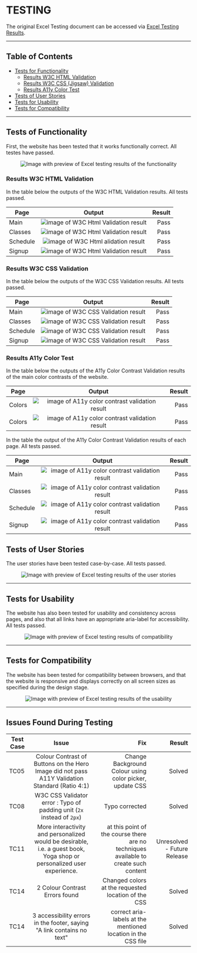 # TESTING 
The original Excel Testing document can be accessed via [Excel Testing Results](/assets/testing/yoga-studio-test-results.csv).

-----

## Table of Contents 

- [Tests for Functionality ](#tests-of-functionality)
    - [Results W3C HTML Validation](#results-w3c-html-validation)
    - [Results W3C CSS (Jigsaw) Validation ](#results-w3c-css-validation)
    - [Results A11y Color Test](#results-a11y-color-test)
- [Tests of User Stories  ](#tests-of-user-stories)
- [Tests for Usability   ](#tests-for-usability)
- [Tests for Compatibility ](#tests-for-compatibility)

-----

## Tests of Functionality 

First, the website has been tested that it works functionally correct. All testes have passed.

<p align="center">
<img src="assets/testing/summary-functional.png"
     alt="Image with preview of Excel testing results of the functionality"
     style="max-width:800px" >
</p>

### Results W3C HTML Validation

In the table below the outputs of the W3C HTML Validation results. All tests passed. 

| Page     | Output       | Result |
| -------- |:------------:| ------:|
| Main     | <img src="assets/testing/html-w3c-home.png" alt="image of W3C Html Validation result" >  | Pass   |
| Classes  |  <img src="assets/testing/html-w3c-classes.png" alt="image of W3C Html Validation result" >   | Pass   |
| Schedule |  <img src="assets/testing/html-w3c-schedule.png" alt="image of W3C Html alidation result" >  | Pass   |
| Signup   |  <img src="assets/testing/html-w3c-signup.png" alt="image of W3C Html Validation result" >  | Pass   |

### Results W3C CSS Validation

In the table below the outputs of the W3C CSS Validation results. All tests passed. 


| Page     | Output       | Result |
| -------- |:------------:| ------:|
| Main     | <img src="assets/testing/css-1.png" alt="image of W3C CSS Validation result" >  | Pass   |
| Classes  |  <img src="assets/testing/css-2.png" alt="image of W3C CSS Validation result" >   | Pass   |
| Schedule |  <img src="assets/testing/css-3.png" alt="image of W3C CSS Validation result" >  | Pass   |
| Signup   |  <img src="assets/testing/css-4.png" alt="image of W3C CSS Validation result" >  | Pass   |

### Results A11y Color Test

In the table below the outputs of the A11y Color Contrast Validation results of the main color contrasts of the website.

| Page     | Output       | Result |
| -------- |:------------:| ------:|
| Colors   | <img src="assets/testing/colors-1.png" alt="image of A11y color contrast validation result" >  | Pass   |
| Colors  |  <img src="assets/testing/colors-2.png" alt="image of A11y color contrast validation result" >   | Pass   |


In the table the output of the A11y Color Contrast Validation results of each page. All tests passed. 

| Page     | Output       | Result |
| -------- |:------------:| ------:|
| Main   | <img src="assets/testing/color-test-home.png" alt="image of A11y color contrast validation result" >  | Pass   |
| Classes  |  <img src="assets/testing/color-test-classes.png" alt="image of A11y color contrast validation result" >   | Pass   |
| Schedule  |  <img src="assets/testing/color-test-schedule.png" alt="image of A11y color contrast validation result" >   | Pass   |
| Signup  |  <img src="assets/testing/color-test-signup.png" alt="image of A11y color contrast validation result" >   | Pass   |

## Tests of User Stories 

The user stories have been tested case-by-case. All tests passed. 

<p align="center">
<img src="assets/testing/summary-user-stories.png"
     alt="Image with preview of Excel testing results of the user stories"
     style="max-width:800px" >
</p>

-----

## Tests for Usability 

The website has also been tested for usability and consistency across pages, and also that all links have an appropriate aria-label for accessibility. All tests passed. 

<p align="center">
<img src="assets/testing/summary-usability.png"
     alt="Image with preview of Excel testing results of compatibility"
     style="max-width:800px" >
</p>


-----

## Tests for Compatibility 

The website has been tested for compatibility between browsers, and that the website is responsive and displays correctly on all screen sizes as specified during the design stage. 

<p align="center">
<img src="assets/testing/summary-compatibility.png"
     alt="Image with preview of Excel testing results of the usability"
     style="max-width:800px" >
</p>

-----

## Issues Found During Testing 


| Test Case | Issue       | Fix |  Result |
| --------  |:------------:| ------:| ------:|
| TC05      |  Colour Contrast of Buttons on the Hero Image did not pass A11Y Validation Standard (Ratio 4:1)  | Change Background Colour using color picker, update CSS  |  Solved    |
| TC08      |  W3C CSS Validator error : Typo of padding unit (`2x` instead of `2px`) | Typo corrected    |  Solved   |
| TC11      | More interactivity and personalized would be desirable, i.e. a guest book, Yoga shop or personalized user experience.  |  at this point of the course there are no techniques available to create such content   |  Unresolved - Future Release   |
| TC14     |  2 Colour Contrast Errors found | Changed colors at the requested location of the CSS   |  Solved   |
| TC14     |  3 accessibility errors in the footer, saying "A link contains no text" | correct aria-labels at the mentioned location in the CSS file   |  Solved   |